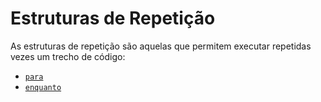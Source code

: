 # Estruturas de Repetição

 As estruturas de repetição são aquelas que permitem executar repetidas vezes um trecho de código:
  - [`para`](para.md)
  - [`enquanto`](enquanto.md)
